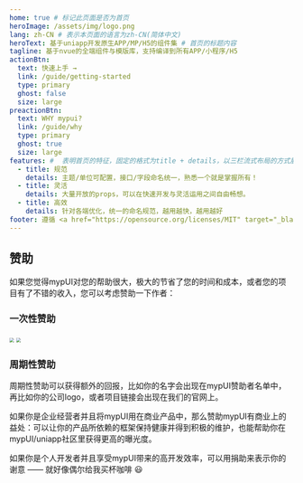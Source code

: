 ```yaml
---
home: true # 标记此页面是否为首页
heroImage: /assets/img/logo.png
lang: zh-CN # 表示本页面的语言为zh-CN(简体中文)
heroText: 基于uniapp开发原生APP/MP/H5的组件集 # 首页的标题内容
tagline: 基于nvue的全端组件与模版库，支持编译到所有APP/小程序/H5
actionBtn:
  text: 快速上手 →
  link: /guide/getting-started
  type: primary
  ghost: false
  size: large
preactionBtn:
  text: WHY mypui?
  link: /guide/why
  type: primary
  ghost: true
  size: large
features: #  表明首页的特征，固定的格式为title + details，以三栏流式布局的方式展示
  - title: 规范
    details: 主题/单位可配置，接口/字段命名统一，熟悉一个就是掌握所有！
  - title: 灵活
    details: 大量开放的props，可以在快速开发与灵活运用之间自由畅想。
  - title: 高效
    details: 针对各端优化，统一的命名规范，越用越快，越用越好
footer: 遵循 <a href="https://opensource.org/licenses/MIT" target="_blank" rel="noopener">MIT 开源协议</a>  Copyright &copy; 2019-2021 Yuping Ma
---
```


## 赞助

如果您觉得mypUI对您的帮助很大，极大的节省了您的时间和成本，或者您的项目有了不错的收入，您可以考虑赞助一下作者：

### 一次性赞助

<img src="/assets/img/pay_ali_68.png" style="zoom:50%;" />
<img src="/assets/img/pay_wx_68.png" style="zoom:50%;" />

### 周期性赞助

周期性赞助可以获得额外的回报，比如你的名字会出现在mypUI赞助者名单中，再比如你的公司logo，或者项目链接会出现在我们的官网上。

如果你是企业经营者并且将mypUI用在商业产品中，那么赞助mypUI有商业上的益处：可以让你的产品所依赖的框架保持健康并得到积极的维护，也能帮助你在mypUI/uniapp社区里获得更高的曝光度。

如果你是个人开发者并且享受mypUI带来的高开发效率，可以用捐助来表示你的谢意 —— 就好像偶尔给我买杯咖啡 😃